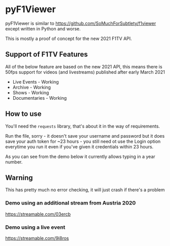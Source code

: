 # pyF1Viewer

pyF1Viewer is similar to https://github.com/SoMuchForSubtlety/f1viewer except written in Python and worse.

This is mostly a proof of concept for the new 2021 F1TV API.

## Support of F1TV Features
All of the below feature are based on the new 2021 API, this means there is 50fps support for videos (and livestreams) published after early March 2021
- Live Events - Working 
- Archive - Working
- Shows - Working
- Documentaries - Working

## How to use
You'll need the `requests` library, that's about it in the way of requirements.

Run the file, sorry - it doesn't save your username and password but it does save your auth token for ~23 hours - you still need ot use the Login option everytime you run it even if you've given it credentials within 23 hours.

As you can see from the demo below it currently allows typing in a year number.

## Warning
This has pretty much no error checking, it will just crash if there's a problem

### Demo using an additional stream from Austria 2020

https://streamable.com/03ercb

### Demo using a live event
https://streamable.com/9i8ros